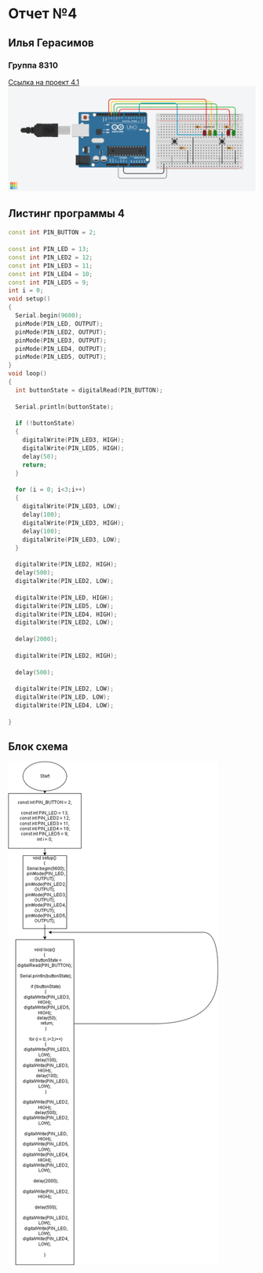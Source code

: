 # Отчет №4
## Илья Герасимов
### Группа 8310

[Ссылка на проект 4.1](https://www.tinkercad.com/things/2iqtP3KJYYZ)
![Alt text](img/svetofor.png)

## Листинг программы 4
```C++
const int PIN_BUTTON = 2;

const int PIN_LED = 13;
const int PIN_LED2 = 12;
const int PIN_LED3 = 11;
const int PIN_LED4 = 10;
const int PIN_LED5 = 9;
int i = 0;
void setup()
{
  Serial.begin(9600);
  pinMode(PIN_LED, OUTPUT);
  pinMode(PIN_LED2, OUTPUT);
  pinMode(PIN_LED3, OUTPUT);
  pinMode(PIN_LED4, OUTPUT);
  pinMode(PIN_LED5, OUTPUT);
}
void loop()
{
  int buttonState = digitalRead(PIN_BUTTON);
  
  Serial.println(buttonState);
  
  if (!buttonState)
  {
    digitalWrite(PIN_LED3, HIGH);
    digitalWrite(PIN_LED5, HIGH);
    delay(50);
    return;
  }
  
  for (i = 0; i<3;i++)
  {
    digitalWrite(PIN_LED3, LOW);
  	delay(100);
  	digitalWrite(PIN_LED3, HIGH);
    delay(100);
  	digitalWrite(PIN_LED3, LOW);
  }
  
  digitalWrite(PIN_LED2, HIGH);
  delay(500);
  digitalWrite(PIN_LED2, LOW);
  
  digitalWrite(PIN_LED, HIGH);
  digitalWrite(PIN_LED5, LOW);
  digitalWrite(PIN_LED4, HIGH);
  digitalWrite(PIN_LED2, LOW);
  
  delay(2000);
  
  digitalWrite(PIN_LED2, HIGH);
  
  delay(500);
  
  digitalWrite(PIN_LED2, LOW);
  digitalWrite(PIN_LED, LOW);
  digitalWrite(PIN_LED4, LOW);

}
```
## Блок схема
![Alt text](img/vv.drawio.png)